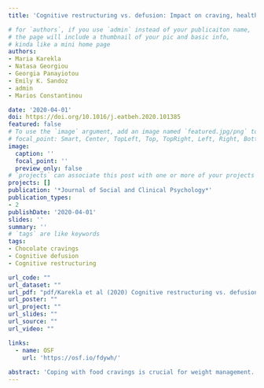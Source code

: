 ```yaml
---
title: 'Cognitive restructuring vs. defusion: Impact on craving, healthy and unhealthy food intake'

# for `authors`, if you use `admin` instead of your publicaiton name,
# the page will include a thumbnail of your pic and basic info,
# kinda like a mini home page
authors:
- Maria Karekla
- Natasa Georgiou
- Georgia Panayiotou
- Emily K. Sandoz
- admin
- Marios Constantinou

date: '2020-04-01'
doi: https://doi.org/10.1016/j.eatbeh.2020.101385
featured: false
# To use the `image` argument, add an image named `featured.jpg/png` to your page's folder.
# focal_point: Smart, Center, TopLeft, Top, TopRight, Left, Right, BottomLeft, Bottom, BottomRight.
image:
  caption: ''
  focal_point: ''
  preview_only: false
# `projects` can associate this post with one or more of your projects
projects: []
publication: '*Journal of Social and Clinical Psychology*'
publication_types:
- 2
publishDate: '2020-04-01'
slides: ''
summary: ''
# `tags` are like keywords
tags:
- Chocolate cravings
- Cognitive defusion
- Cognitive restructuring

url_code: ""
url_dataset: ""
url_pdf: "pdf/Karekla et al (2020) Cognitive restructuring vs. defusion.pdf"
url_poster: ""
url_project: ""
url_slides: ""
url_source: ""
url_video: ""

links:
  - name: OSF
    url: 'https://osf.io/fdywh/'
    
abstract: 'Coping with food cravings is crucial for weight management. Individuals tend to use avoidance strategies to resist food cravings and prevent overeating, but such strategies may not result in the benefits sought. This study compared the effects of two cognitive techniques (Restructuring vs. Defusion) for dealing with food cravings in terms of their impact on healthy vs. unhealthy eating behavior (i.e., consumption of chocolate and/or carrots following the intervention). Sixty-five participants (*M*<sub>age</sub> = 19.65 years) received either a 30-minute face-to-face instruction on cognitive restructuring (CR) or cognitive defusion (CD) along with 15 min of practice, or 45 min of obesity education and discussion (control). To examine craving and eating choices following the intervention, participants received bags of chocolate and carrots and were asked to carry these with them at all times over the next week, exchanging the bags every 2 days. Participants in the CD group ate fewer chocolates (v = 11.74) compared to CR (*M* = 17.06) and Control groups (*M* = 29.18) during the experimental week. The groups did not differ in number of carrot pieces eaten, though the CD group ate more carrots than chocolates. CD resulted in fewer self-reported cravings compared to CR and CO groups. At a final taste test, both CD and CR groups ate significantly fewer chocolates compared to the CO group. CD appears to be an effective technique in managing food craving and to present some advantages over CR.'
---
```


